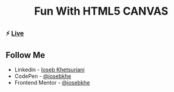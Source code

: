 ##

<h1 align="center"> Fun With HTML5 CANVAS </h1>

##

### ⚡ [Live](https://iosebkhe.github.io/Javascript30/08%20-%20Fun%20with%20HTML5%20Canvas/index.html)

## Follow Me

- Linkedin - [Ioseb Khetsuriani](https://www.linkedin.com/in/ioseb-khetsuriani-1831801b5/)
- CodePen - [@iosebkhe](https://codepen.io/iosebkhe)
- Frontend Mentor - [@iosebkhe](https://www.frontendmentor.io/profile/iosebkhe)
